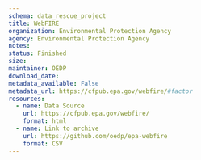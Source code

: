 ```yaml
---
schema: data_rescue_project 
title: WebFIRE
organization: Environmental Protection Agency
agency: Environmental Protection Agency
notes: 
status: Finished
size: 
maintainer: OEDP
download_date: 
metadata_available: False
metadata_url: https://cfpub.epa.gov/webfire/#factor
resources:
  - name: Data Source
    url: https://cfpub.epa.gov/webfire/
    format: html
  - name: Link to archive
    url: https://github.com/oedp/epa-webfire
    format: CSV
---
```

